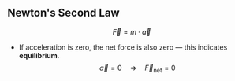 ## Newton's Second Law

$$
\vec{F} = m \cdot \vec{a}
$$

- If acceleration is zero, the net force is also zero — this indicates **equilibrium**.
$$
\vec{a} = 0 \quad \Rightarrow \quad \vec{F}_{\text{net}} = 0
$$


